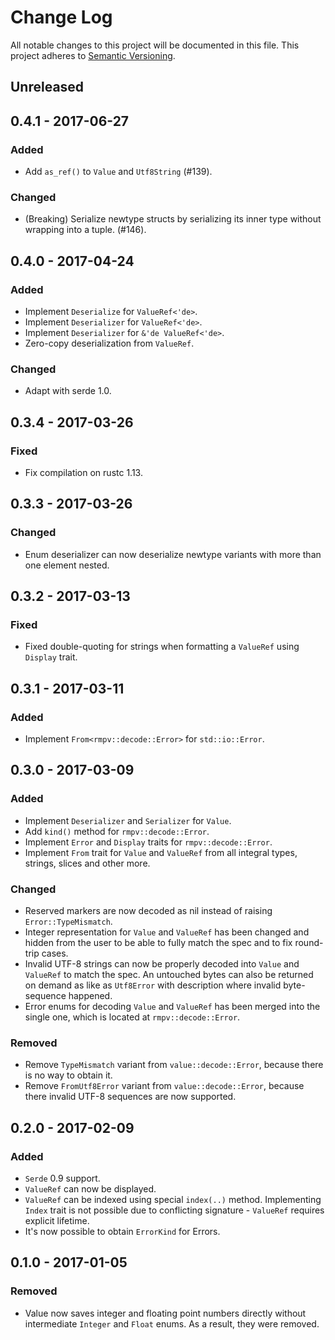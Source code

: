 # Change Log
All notable changes to this project will be documented in this file.
This project adheres to [Semantic Versioning](http://semver.org/).

## Unreleased
## 0.4.1 - 2017-06-27
### Added
- Add `as_ref()` to `Value` and `Utf8String` (#139).

### Changed
- (Breaking) Serialize newtype structs by serializing its inner type without wrapping into a tuple. (#146).

## 0.4.0 - 2017-04-24
### Added
- Implement `Deserialize` for `ValueRef<'de>`.
- Implement `Deserializer` for `ValueRef<'de>`.
- Implement `Deserializer` for `&'de ValueRef<'de>`.
- Zero-copy deserialization from `ValueRef`.

### Changed
- Adapt with serde 1.0.

## 0.3.4 - 2017-03-26
### Fixed
- Fix compilation on rustc 1.13.

## 0.3.3 - 2017-03-26
### Changed
- Enum deserializer can now deserialize newtype variants with more than one element nested.

## 0.3.2 - 2017-03-13
### Fixed
- Fixed double-quoting for strings when formatting a `ValueRef` using `Display` trait.

## 0.3.1 - 2017-03-11
### Added
- Implement `From<rmpv::decode::Error>` for `std::io::Error`.

## 0.3.0 - 2017-03-09
### Added
- Implement `Deserializer` and `Serializer` for `Value`.
- Add `kind()` method for `rmpv::decode::Error`.
- Implement `Error` and `Display` traits for `rmpv::decode::Error`.
- Implement `From` trait for `Value` and `ValueRef` from all integral types, strings, slices and other more.

### Changed
- Reserved markers are now decoded as nil instead of raising `Error::TypeMismatch`.
- Integer representation for `Value` and `ValueRef` has been changed and hidden from the user to be able to fully match the spec and to fix round-trip cases.
- Invalid UTF-8 strings can now be properly decoded into `Value` and `ValueRef` to match the spec. An untouched bytes can also be returned on demand as like as `Utf8Error` with description where invalid byte-sequence happened.
- Error enums for decoding `Value` and `ValueRef` has been merged into the single one, which is located at `rmpv::decode::Error`.

### Removed
- Remove `TypeMismatch` variant from `value::decode::Error`, because there is no way to obtain it.
- Remove `FromUtf8Error` variant from `value::decode::Error`, because there invalid UTF-8 sequences are now supported.

## 0.2.0 - 2017-02-09
### Added
- `Serde` 0.9 support.
- `ValueRef` can now be displayed.
- `ValueRef` can be indexed using special `index(..)` method. Implementing `Index` trait is not possible due to conflicting signature - `ValueRef` requires explicit lifetime.
- It's now possible to obtain `ErrorKind` for Errors.

## 0.1.0 - 2017-01-05
### Removed
- Value now saves integer and floating point numbers directly without intermediate `Integer` and `Float` enums. As a result, they were removed.

